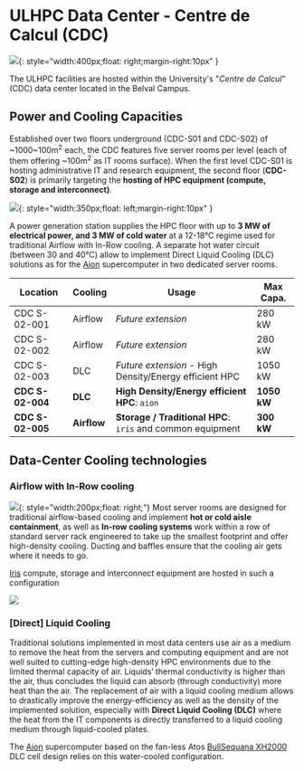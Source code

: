 # ULHPC Data Center - Centre de Calcul (CDC)

![](images/data-center-bt1.jpg){: style="width:400px;float: right;margin-right:10px" }

The ULHPC facilities are hosted within the University's "_Centre de Calcul_" (CDC) data center located in the Belval Campus.

## Power and Cooling Capacities

Established over two floors underground (CDC-S01 and CDC-S02) of ~1000~100m<sup>2</sup> each, the CDC features five server rooms per level (each of them offering ~100m<sup>2</sup> as IT rooms surface).
When the first level CDC-S01 is hosting administrative IT and research equipment, the second floor (__CDC-S02__) is primarily targeting the __hosting of HPC equipment (compute, storage and interconnect)__.


![](https://hpc-docs.uni.lu/data-center/images/sas_cdc.jpg){: style="width:350px;float: left;margin-right:10px" }

A power generation station supplies the HPC floor with up to __3 MW of electrical power, and 3 MW of cold water__ at a 12-18°C regime used for traditional Airflow with In-Row cooling.
A separate hot water circuit (between 30 and 40°C) allow to implement Direct Liquid Cooling (DLC) solutions as for the [Aion](../systems/aion/index.md) supercomputer in two dedicated server rooms.


| __Location__     | __Cooling__ | __Usage__                                                  | __Max Capa.__ |
|------------------|-------------|------------------------------------------------------------|---------------|
| CDC S-02-001     | Airflow     | _Future extension_                                         | 280 kW        |
| CDC S-02-002     | Airflow     | _Future extension_                                         | 280 kW        |
| CDC S-02-003     | DLC         | _Future extension_ - High Density/Energy efficient HPC     | 1050 kW       |
| __CDC S-02-004__ | __DLC__     | __High Density/Energy efficient HPC__: `aion`              | __1050 kW__   |
| __CDC S-02-005__ | __Airflow__ | __Storage / Traditional HPC__: `iris` and common equipment | __300 kW__    |







## Data-Center Cooling technologies


### Airflow with In-Row cooling

![](images/inrow-cooling.jpg){: style="width:200px;float: right;"}
Most server rooms are designed for traditional airflow-based cooling and implement **hot or cold aisle containment**, as well as **In-row cooling systems** work within a row of standard server rack engineered to take up the smallest footprint and offer high-density cooling. Ducting and baffles ensure that the cooling air gets where it needs to go.

[Iris](../systems/iris/index.md) compute, storage and interconnect equipment are hosted in such a configuration

![](images/datacentre_airflow.jpg)

### [Direct] Liquid Cooling

Traditional solutions implemented in most data centers use air as a
medium to remove the heat from the servers and computing equipment
and are not well suited to cutting-edge high-density HPC environments
due to the limited thermal capacity of air. Liquids’ thermal
conductivity is higher than the air, thus concludes the
liquid can absorb (through conductivity) more heat than the air.
The replacement of air with a liquid cooling medium allows to
drastically improve the energy-efficiency as well as the density
of the implemented solution, especially with __Direct Liquid Cooling (DLC)__ where
the heat from the IT components is directly
transferred to a liquid cooling medium through liquid-cooled plates.


The [Aion](../systems/aion/index.md) supercomputer based on the fan-less Atos [BullSequana XH2000](https://atos.net/en/solutions/high-performance-computing-hpc/bullsequana-x-supercomputer) DLC cell design relies on this water-cooled configuration.
